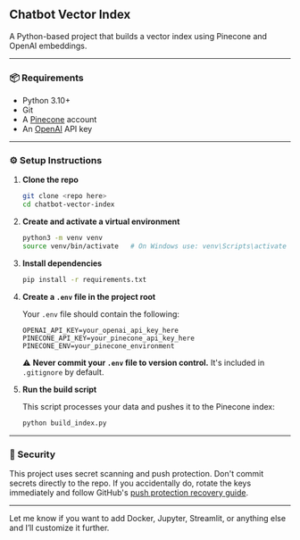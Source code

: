 
## Chatbot Vector Index

A Python-based project that builds a vector index using Pinecone and OpenAI embeddings.

---

### 📦 Requirements

* Python 3.10+
* Git
* A [Pinecone](https://www.pinecone.io/) account
* An [OpenAI](https://platform.openai.com/) API key

---

### ⚙️ Setup Instructions

1. **Clone the repo**

   ```bash
   git clone <repo here>
   cd chatbot-vector-index
   ```

2. **Create and activate a virtual environment**

   ```bash
   python3 -m venv venv
   source venv/bin/activate   # On Windows use: venv\Scripts\activate
   ```

3. **Install dependencies**

   ```bash
   pip install -r requirements.txt
   ```

4. **Create a `.env` file in the project root**

   Your `.env` file should contain the following:

   ```env
   OPENAI_API_KEY=your_openai_api_key_here
   PINECONE_API_KEY=your_pinecone_api_key_here
   PINECONE_ENV=your_pinecone_environment
   ```

   ⚠️ **Never commit your `.env` file to version control.** It's included in `.gitignore` by default.

5. **Run the build script**

   This script processes your data and pushes it to the Pinecone index:

   ```bash
   python build_index.py
   ```

---

### 🔐 Security

This project uses secret scanning and push protection. Don't commit secrets directly to the repo. If you accidentally do, rotate the keys immediately and follow GitHub's [push protection recovery guide](https://docs.github.com/en/code-security).

---

Let me know if you want to add Docker, Jupyter, Streamlit, or anything else and I’ll customize it further.
